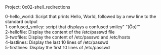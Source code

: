 Project: 0x02-shell_redirections

0-hello_world: Script that prints Hello, World, followed by a new line to the standard output  
1-confused_smiley: script that displays a confused smiley" "(Ôo)'"    
2-hellofile: Display the content of the /etc/passwd file   
3-twofiles: Display the content of /etc/passwd and /etc/hosts    
4-lastlines: Display the last 10 lines of /etc/passwd   
5-firstlines: Display the first 10 lines of /etc/passwd     
